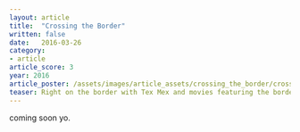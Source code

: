 ```yaml
---
layout: article
title:  "Crossing the Border"
written: false
date:   2016-03-26
category:
- article
article_score: 3
year: 2016
article_poster: /assets/images/article_assets/crossing_the_border/crossing_the_border_poster.jpg
teaser: Right on the border with Tex Mex and movies featuring the border between Mexico and America.
---
```

coming soon yo.
